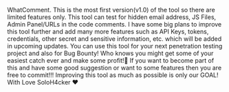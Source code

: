WhatComment. This is the most first version(v1.0) of the tool so there are limited features only. This tool can test for hidden email address, JS Files, Admin Panel/URLs in the code comments. I have some big plans to improve this tool further and add many more features such as API Keys, tokens, credentials, other secret and sensitive information, etc. which will be added in upcoming updates.
You can use this tool for your next penetration testing project and also for Bug Bounty! Who knows you might get some of your easiest catch ever and make some profit!🤑
If you want to become part of this and have some good suggestion or want to some features then you are free to commit!!! Improving this tool as much as possible is only our GOAL! 
With Love SoloH4cker ❤
